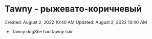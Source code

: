 # Tawny - рыжевато-коричневый

Created: August 2, 2022 10:40 AM
Updated: August 2, 2022 10:40 AM

- Tawny dogShe had tawny hair.
